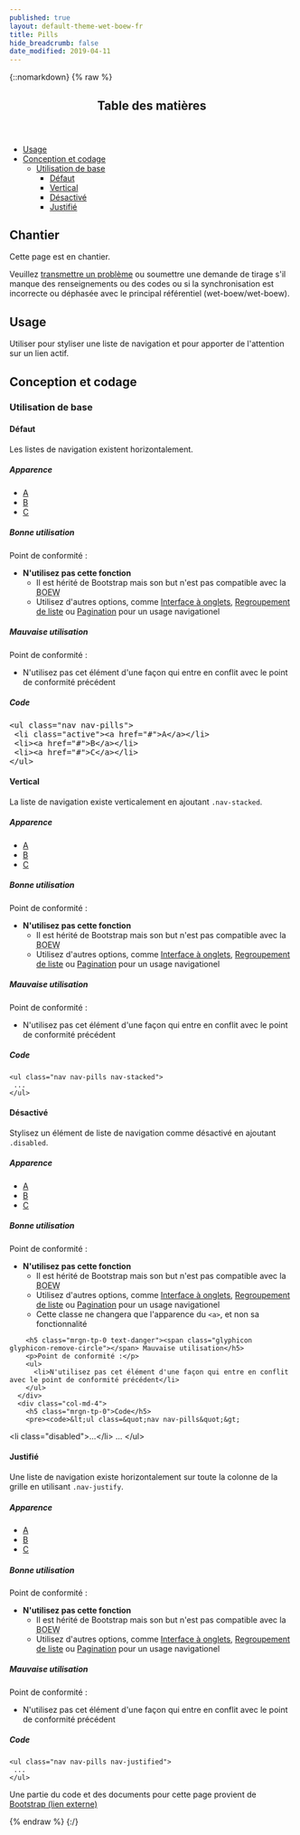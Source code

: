 ```yaml
---
published: true
layout: default-theme-wet-boew-fr
title: Pills
hide_breadcrumb: false
date_modified: 2019-04-11
---
```

{::nomarkdown}
{% raw %}
<span class="wb-prettify all-pre"></span>
  <div class="row">
    <nav role="navigation" class="col-md-8">
      <div class="panel panel-default">
        <header class="panel-heading">
          <h2 class="panel-title">Table des matières</h2>
        </header>
        <div class="panel-body">
          <ul>
            <li><a href="#purpose">Usage</a></li>
            <li><a href="#design">Conception et codage</a>
              <ul>
                <li><a href="#basic">Utilisation de base</a>
                  <ul>
                    <li><a href="#default">Défaut</a></li>
                    <li><a href="#vertical">Vertical</a></li>
                    <li><a href="#disabled">Désactivé</a></li>
                    <li><a href="#justified">Justifié</a></li>
                  </ul>
                </li>
              </ul>
            </li>
          </ul>
        </div>
      </div>
    </nav>
    <section class="col-md-4">
      <div class="panel panel-warning">
        <div class="panel-body">
          <h2 class="mrgn-tp-0 h4 text-warning"><span class="fa fa-exclamation-triangle"></span> Chantier</h2>
          <p>Cette page est en chantier.</p>
          <p>Veuillez <a href="https://github.com/wet-boew/wet-boew-styleguide/issues/new">transmettre un problème</a> ou soumettre une demande de tirage s'il manque des renseignements ou des codes ou si la synchronisation est incorrecte ou déphasée avec le principal référentiel (wet-boew/wet-boew).</p>
        </div>
      </div>
    </section>
  </div>
  <section>
    <h2 id="purpose"><span class="fa-stack"><span class="fa fa-circle fa-stack-2x"></span><span class="fa fa-info fa-stack-1x fa-inverse"></span></span> Usage</h2>
    <p>Utiliser pour styliser une liste de navigation et pour apporter de l'attention sur un lien actif.</p>
  </section>
  <section>
    <h2 id="design"><span class="fa-stack"><span class="fa fa-circle fa-stack-2x"></span><span class="fa fa-paint-brush fa-stack-1x fa-inverse"></span></span> Conception et codage </h2>
    <h3 id="basic">Utilisation de base </h3>
    <h4 id="default"><span class="fa-stack"><span class="fa fa-circle fa-stack-2x"></span><span class="fas fa-cogs fa-stack-1x fa-inverse"></span></span> Défaut</h4>
	<p>Les listes de navigation existent horizontalement.</p>
    <div class="row">
      <div class="col-md-3">
        <div class="panel panel-default">
          <div class="panel-body">
            <h5 class="mrgn-tp-0">Apparence</h5>
          <ul class="nav nav-pills">
	<li class="active"><a href="#">A</a></li>
	<li><a href="#">B</a></li>
	<li><a href="#">C</a></li>
</ul></div>
        </div>
      </div>
      <div class="col-md-5">
        <h5 class="mrgn-tp-0 text-success"><span class="glyphicon glyphicon-ok-circle"></span> Bonne utilisation</h5>
        <p>Point de conformité :</p>
        <ul>
          <li><strong>N'utilisez pas cette fonction</strong>
            <ul>
              <li>Il est hérité de Bootstrap mais son but n'est pas compatible avec la <abbr title="Boîte à outils de l'expérience Web">BOEW</abbr></li>
              <li>Utilisez d'autres options, comme <a href="https://wet-boew.github.io/v4.0-ci/docs/ref/tabs/tabs-fr.html">Interface à onglets</a>, <a href="https://wet-boew.github.io/wet-boew-styleguide/v4/design/listgroup-fr.html">Regroupement de liste</a> ou <a href="https://wet-boew.github.io/wet-boew-styleguide/v4/design/pagination-fr.html">Pagination</a> pour un usage navigationel</li>
            </ul>
          </li>
        </ul>
        <h5 class="mrgn-tp-0 text-danger"><span class="glyphicon glyphicon-remove-circle"></span> Mauvaise utilisation</h5>
        <p>Point de conformité :</p>
        <ul><li>N'utilisez pas cet élément d'une façon qui entre en conflit avec le point de conformité précédent</li>
        </ul>
      </div>
      <div class="col-md-4">
        <h5 class="mrgn-tp-0">Code</h5>
        <pre>&lt;ul class=&quot;nav nav-pills&quot;&gt;
 &lt;li class=&quot;active&quot;&gt;&lt;a href=&quot;#&quot;&gt;A&lt;/a&gt;&lt;/li&gt;
 &lt;li&gt;&lt;a href=&quot;#&quot;&gt;B&lt;/a&gt;&lt;/li&gt;
 &lt;li&gt;&lt;a href=&quot;#&quot;&gt;C&lt;/a&gt;&lt;/li&gt;
&lt;/ul&gt;</pre>
      </div>
    </div>
    <h4 id="vertical"><span class="fa-stack"><span class="fa fa-circle fa-stack-2x"></span><span class="fas fa-arrows-alt-v fa-stack-1x fa-inverse"></span></span> Vertical</h4>
	<p>La liste de navigation existe verticalement en ajoutant <code>.nav-stacked</code>. </p>
    <div class="row">
      <div class="col-md-3">
        <div class="panel panel-default">
          <div class="panel-body">
            <h5 class="mrgn-tp-0">Apparence</h5>
           <ul class="nav nav-pills nav-stacked">
	<li class="active"><a href="#">A</a></li>
	<li><a href="#">B</a></li>
	<li><a href="#">C</a></li>
</ul></div>
        </div>
      </div>
      <div class="col-md-5">
        <h5 class="mrgn-tp-0 text-success"><span class="glyphicon glyphicon-ok-circle"></span> Bonne utilisation</h5>
        <p>Point de conformité :</p>
        <ul>
          <li><strong>N'utilisez pas cette fonction </strong>
            <ul>
              <li>Il est hérité de Bootstrap mais son but n'est pas compatible avec la <abbr title="Boîte à outils de l'expérience Web">BOEW</abbr></li>
              <li>Utilisez d'autres options, comme <a href="https://wet-boew.github.io/v4.0-ci/docs/ref/tabs/tabs-fr.html">Interface à onglets</a>, <a href="https://wet-boew.github.io/wet-boew-styleguide/v4/design/listgroup-fr.html">Regroupement de liste</a> ou <a href="https://wet-boew.github.io/wet-boew-styleguide/v4/design/pagination-fr.html">Pagination</a> pour un usage navigationel</li>
            </ul>
          </li>
        </ul>
        <h5 class="mrgn-tp-0 text-danger"><span class="glyphicon glyphicon-remove-circle"></span> Mauvaise utilisation</h5>
        <p>Point de conformité :</p>
        <ul>
          <li>N'utilisez pas cet élément d'une façon qui entre en conflit avec le point de conformité précédent</li>
        </ul>
      </div>
      <div class="col-md-4">
        <h5 class="mrgn-tp-0">Code</h5>
        <pre><code>&lt;ul class=&quot;nav nav-pills nav-stacked&quot;&gt;
 ...
&lt;/ul&gt;</code></pre>
      </div>
    </div>
    <h4 id="disabled"><span class="fa-stack"><span class="fa fa-circle fa-stack-2x"></span><span class="fa fa-ban fa-stack-1x fa-inverse"></span></span> Désactivé</h4>
	<p>Stylisez un élément de liste de navigation comme désactivé en ajoutant <code>.disabled</code>.</p>
    <div class="row">
      <div class="col-md-3">
        <div class="panel panel-default">
          <div class="panel-body">
            <h5 class="mrgn-tp-0">Apparence</h5>
           <ul class="nav nav-pills">
	<li class="disabled"><a href="#">A</a></li>
	<li><a href="#">B</a></li>
	<li><a href="#">C</a></li>
</ul></div>
        </div>
      </div>
      <div class="col-md-5">
        <h5 class="mrgn-tp-0 text-success"><span class="glyphicon glyphicon-ok-circle"></span> Bonne utilisation</h5>
        <p>Point de conformité :</p>
		<ul>
          <li><strong>N'utilisez pas cette fonction </strong>
            <ul>
              <li>Il est hérité de Bootstrap mais son but n'est pas compatible avec la <abbr title="Boîte à outils de l'expérience Web">BOEW</abbr></li>
              <li>Utilisez d'autres options, comme <a href="https://wet-boew.github.io/v4.0-ci/docs/ref/tabs/tabs-fr.html">Interface à onglets</a>, <a href="https://wet-boew.github.io/wet-boew-styleguide/v4/design/listgroup-fr.html">Regroupement de liste</a> ou <a href="https://wet-boew.github.io/wet-boew-styleguide/v4/design/pagination-fr.html">Pagination</a> pour un usage navigationel</li>
              <li>Cette classe ne changera que l'apparence du <code>&lt;a&gt;</code>, et non sa fonctionnalité</li>
            </ul>
          </li>
	    </ul>

        <h5 class="mrgn-tp-0 text-danger"><span class="glyphicon glyphicon-remove-circle"></span> Mauvaise utilisation</h5>
        <p>Point de conformité :</p>
        <ul>
          <li>N'utilisez pas cet élément d'une façon qui entre en conflit avec le point de conformité précédent</li>
        </ul>
      </div>
      <div class="col-md-4">
        <h5 class="mrgn-tp-0">Code</h5>
        <pre><code>&lt;ul class=&quot;nav nav-pills&quot;&gt;
&lt;li class=&quot;disabled&quot;&gt;...&lt;/li&gt;
 ...
&lt;/ul&gt;</code></pre>
      </div>
    </div>
    <h4 id="justified"><span class="fa-stack"><span class="fa fa-circle fa-stack-2x"></span><span class="fas fa-arrows-alt-h fa-stack-1x fa-inverse"></span></span> Justifié</h4>
	<p>Une liste de navigation existe horizontalement sur toute la colonne de la grille en utilisant <code>.nav-justify</code>.
    <div class="row">
      <div class="col-md-3">
        <div class="panel panel-default">
          <div class="panel-body">
            <h5 class="mrgn-tp-0">Apparence</h5>
          <ul class="nav nav-pills nav-justified">
	<li class="active"><a href="#">A</a></li>
	<li><a href="#">B</a></li>
	<li><a href="#">C</a></li>
</ul></div>
        </div>
      </div>
      <div class="col-md-5">
        <h5 class="mrgn-tp-0 text-success"><span class="glyphicon glyphicon-ok-circle"></span> Bonne utilisation</h5>
        <p>Point de conformité :</p>
         <ul>
          <li><strong>N'utilisez pas cette fonction </strong>
            <ul>
              <li>Il est hérité de Bootstrap mais son but n'est pas compatible avec la <abbr title="Boîte à outils de l'expérience Web">BOEW</abbr></li>
              <li>Utilisez d'autres options, comme <a href="https://wet-boew.github.io/v4.0-ci/docs/ref/tabs/tabs-fr.html">Interface à onglets</a>, <a href="https://wet-boew.github.io/wet-boew-styleguide/v4/design/listgroup-fr.html">Regroupement de liste</a> ou <a href="https://wet-boew.github.io/wet-boew-styleguide/v4/design/pagination-fr.html">Pagination</a> pour un usage navigationel</li>
            </ul>
          </li>
        </ul>
        <h5 class="mrgn-tp-0 text-danger"><span class="glyphicon glyphicon-remove-circle"></span> Mauvaise utilisation</h5>
        <p>Point de conformité :</p>
        <ul>
          <li>N'utilisez pas cet élément d'une façon qui entre en conflit avec le point de conformité précédent</li>
        </ul>
      </div>
      <div class="col-md-4">
        <h5 class="mrgn-tp-0">Code</h5>
        <pre><code>&lt;ul class=&quot;nav nav-pills nav-justified&quot;&gt;
 ...
&lt;/ul&gt;
</code></pre>
      </div>
    </div>
  </section>
  <p class="mrgn-tp-lg">Une partie du code et des documents pour cette page provient de <a href="https://getbootstrap.com/" rel="external">Bootstrap<span class="wb-inv"> (lien externe)</span></a></p>
{% endraw %}
{:/}
